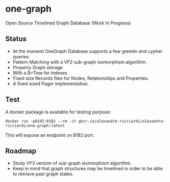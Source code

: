# one-graph
Open Source Timelined Graph Database (Work In Progress)

## Status
* At the moment OneGraph Database supports a few gremlin and cypher queries.
* Pattern Matching with a VF2 sub-graph isomorphism algorithm.
* Property Graph storage
* With a B+Tree for indexes
* Fixed size Records files for Nodes, Relationships and Properties.
* A fixed sized Pager implementation.

## Test
A docker package is available for testing purpose:  
```
docker run -p8182:8182 --rm -it ghcr.io/alexandre-ricciardi/alexandre-ricciardi/one-graph:latest
```

This will expose an endpoint on 8182 port.

## Roadmap
* Study VF3 version of sub-graph isomorphism algorithm.
* Keep in mind that graph structures may be timelined in order to be able to retrieve past graph states.

